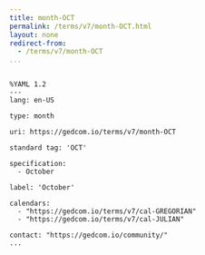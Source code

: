 ```yaml
---
title: month-OCT
permalink: /terms/v7/month-OCT.html
layout: none
redirect-from:
  - /terms/v7/month-OCT
...
```


```

%YAML 1.2
---
lang: en-US

type: month

uri: https://gedcom.io/terms/v7/month-OCT

standard tag: 'OCT'

specification:
  - October

label: 'October'

calendars:
  - "https://gedcom.io/terms/v7/cal-GREGORIAN"
  - "https://gedcom.io/terms/v7/cal-JULIAN"

contact: "https://gedcom.io/community/"
...

```

